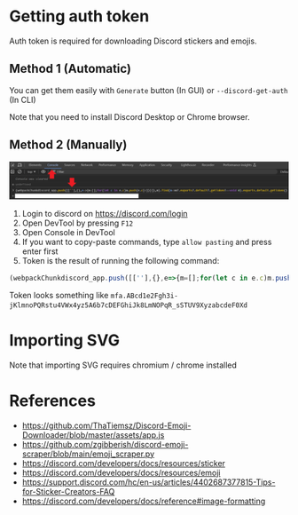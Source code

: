 # Getting auth token
Auth token is required for downloading Discord stickers and emojis.

## Method 1 (Automatic)
You can get them easily with `Generate` button (In GUI) or `--discord-get-auth` (In CLI)

Note that you need to install Discord Desktop or Chrome browser.

## Method 2 (Manually)
![../imgs/discord-token.png](../imgs/discord-token.png)
1. Login to discord on https://discord.com/login
2. Open DevTool by pressing `F12`
3. Open Console in DevTool
4. If you want to copy-paste commands, type `allow pasting` and press enter first
5. Token is the result of running the following command:
```javascript
(webpackChunkdiscord_app.push([[''],{},e=>{m=[];for(let c in e.c)m.push(e.c[c])}]),m).find(m=>m?.exports?.default?.getToken!==void 0).exports.default.getToken()
```

Token looks something like `mfa.ABcd1e2Fgh3i-jKlmnoPQRstu4VWx4yz5A6b7cDEFGhiJk8LmNOPqR_sSTUV9XyzabcdeF0Xd`

# Importing SVG
Note that importing SVG requires chromium / chrome installed

# References
- https://github.com/ThaTiemsz/Discord-Emoji-Downloader/blob/master/assets/app.js
- https://github.com/zgibberish/discord-emoji-scraper/blob/main/emoji_scraper.py
- https://discord.com/developers/docs/resources/sticker
- https://discord.com/developers/docs/resources/emoji
- https://support.discord.com/hc/en-us/articles/4402687377815-Tips-for-Sticker-Creators-FAQ
- https://discord.com/developers/docs/reference#image-formatting